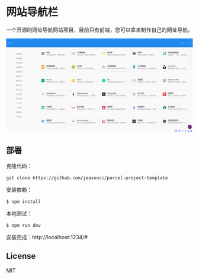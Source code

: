 # 网站导航栏

一个开源的网址导航网站项目，目前只有前端，您可以拿来制作自己的网址导航。


![首页](src/images/1.jpg  )



## 部署

克隆代码：

```shell
git clone https://github.com/jeasoncc/parcel-project-template
```

安装依赖：

```shell
$ npm install 
```

本地测试：

```shell
$ npm run dev
```

安装完成：http://localhost:1234/#







## License

MIT